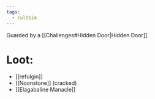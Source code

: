 ```yaml
---
tags:
  - CultSim
---
```

Guarded by a [[Challenges#Hidden Door|Hidden Door]].

# Loot:
 - [[refulgin]]
 - [[Noonstone]] (cracked)
 - [[Elagabaline Manacle]]
